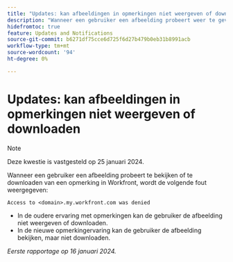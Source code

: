 ```yaml
---
title: "Updates: kan afbeeldingen in opmerkingen niet weergeven of downloaden"
description: "Wanneer een gebruiker een afbeelding probeert weer te geven of te downloaden van een opmerking in Workfront, wordt een fout weergegeven."
hidefromtoc: true
feature: Updates and Notifications
source-git-commit: b6271df75cce6d725f6d27b479b0eb31b8991acb
workflow-type: tm+mt
source-wordcount: '94'
ht-degree: 0%

---
```



# Updates: kan afbeeldingen in opmerkingen niet weergeven of downloaden

>[!NOTE]
>
>Deze kwestie is vastgesteld op 25 januari 2024.

Wanneer een gebruiker een afbeelding probeert te bekijken of te downloaden van een opmerking in Workfront, wordt de volgende fout weergegeven:

`Access to <domain>.my.workfront.com was denied`

* In de oudere ervaring met opmerkingen kan de gebruiker de afbeelding niet weergeven of downloaden.
* In de nieuwe opmerkingervaring kan de gebruiker de afbeelding bekijken, maar niet downloaden.

_Eerste rapportage op 16 januari 2024._
